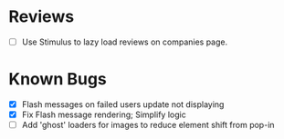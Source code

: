 # Reviews

- [ ] Use Stimulus to lazy load reviews on companies page.

# Known Bugs

- [x] Flash messages on failed users update not displaying
- [x] Fix Flash message rendering; Simplify logic
- [ ] Add 'ghost' loaders for images to reduce element shift from pop-in

